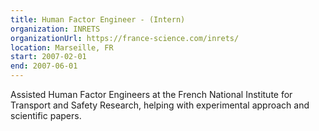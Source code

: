 ```yaml
---
title: Human Factor Engineer - (Intern)
organization: INRETS
organizationUrl: https://france-science.com/inrets/
location: Marseille, FR
start: 2007-02-01
end: 2007-06-01
---
```


Assisted Human Factor Engineers at the French National Institute for Transport and Safety Research, helping with experimental approach and scientific papers.
